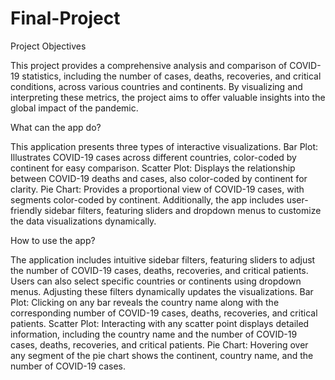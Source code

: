 # Final-Project

Project Objectives

This project provides a comprehensive analysis and comparison of COVID-19 statistics, including the number of cases, deaths, recoveries, and critical conditions, across various countries and continents. By visualizing and interpreting these metrics, the project aims to offer valuable insights into the global impact of the pandemic.

What can the app do?

This application presents three types of interactive visualizations. Bar Plot: Illustrates COVID-19 cases across different countries, color-coded by continent for easy comparison. Scatter Plot: Displays the relationship between COVID-19 deaths and cases, also color-coded by continent for clarity. Pie Chart: Provides a proportional view of COVID-19 cases, with segments color-coded by continent. Additionally, the app includes user-friendly sidebar filters, featuring sliders and dropdown menus to customize the data visualizations dynamically.

How to use the app?

The application includes intuitive sidebar filters, featuring sliders to adjust the number of COVID-19 cases, deaths, recoveries, and critical patients. Users can also select specific countries or continents using dropdown menus. Adjusting these filters dynamically updates the visualizations. Bar Plot: Clicking on any bar reveals the country name along with the corresponding number of COVID-19 cases, deaths, recoveries, and critical patients. Scatter Plot: Interacting with any scatter point displays detailed information, including the country name and the number of COVID-19 cases, deaths, recoveries, and critical patients. Pie Chart: Hovering over any segment of the pie chart shows the continent, country name, and the number of COVID-19 cases.
